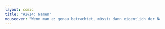 ```yaml
---
layout: comic
title: "#2614: Namen"
mouseover: "Wenn man es genau betrachtet, müsste dann eigentlich der Name einen Namen bekommen. Ich bin für 'Fred'."
---
```

